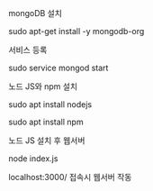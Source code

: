 mongoDB 설치


sudo apt-get install -y mongodb-org


서비스 등록


sudo service mongod start

노드 JS와 npm 설치

sudo apt install nodejs

sudo apt install npm


노드 JS 설치 후 웹서버 

node index.js

localhost:3000/ 접속시 웹서버 작동
